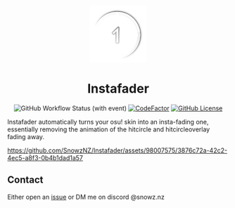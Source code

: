 <p align="center">
<img src="./img/logo.png" alt="osu! hitcircle fading away" width="130" />
<h1 align="center">
  Instafader
</h1>
<p align="center">
<img alt="GitHub Workflow Status (with event)" src="https://img.shields.io/github/actions/workflow/status/SnowzNZ/Instafader/build.yml">
<a href="https://www.codefactor.io/repository/github/snowznz/instafader"><img src="https://www.codefactor.io/repository/github/snowznz/instafader/badge" alt="CodeFactor" /></a>
<a href="LICENSE"><img alt="GitHub License" src="https://img.shields.io/github/license/SnowzNZ/Instafader"/></a>

Instafader automatically turns your osu! skin into an insta-fading one, essentially removing the animation of the hitcircle and hitcircleoverlay fading away.

https://github.com/SnowzNZ/Instafader/assets/98007575/3876c72a-42c2-4ec5-a8f3-0b4b1dad1a57


## Contact

Either open an [issue](https://github.com/SnowzNZ/Instafader/issues) or DM me on discord @snowz.nz
